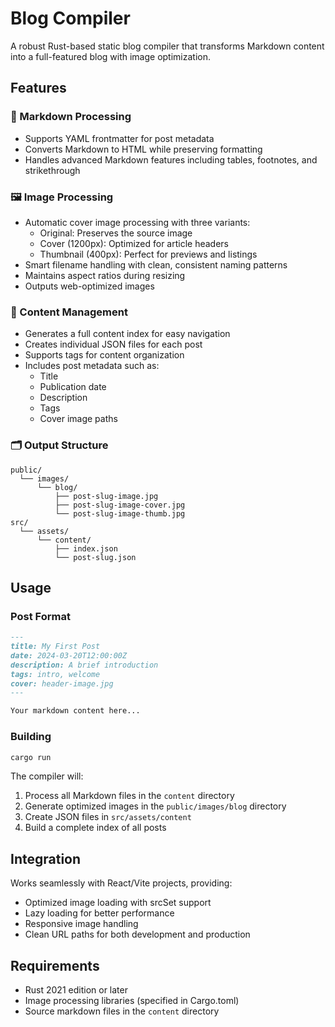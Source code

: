 # Blog Compiler

A robust Rust-based static blog compiler that transforms Markdown content into a full-featured blog with image optimization.

## Features

### 📝 Markdown Processing
- Supports YAML frontmatter for post metadata
- Converts Markdown to HTML while preserving formatting
- Handles advanced Markdown features including tables, footnotes, and strikethrough

### 🖼️ Image Processing
- Automatic cover image processing with three variants:
  - Original: Preserves the source image
  - Cover (1200px): Optimized for article headers
  - Thumbnail (400px): Perfect for previews and listings
- Smart filename handling with clean, consistent naming patterns
- Maintains aspect ratios during resizing
- Outputs web-optimized images

### 📄 Content Management
- Generates a full content index for easy navigation
- Creates individual JSON files for each post
- Supports tags for content organization
- Includes post metadata such as:
  - Title
  - Publication date
  - Description
  - Tags
  - Cover image paths

### 🗂️ Output Structure
```
public/
  └── images/
      └── blog/
          ├── post-slug-image.jpg
          ├── post-slug-image-cover.jpg
          └── post-slug-image-thumb.jpg
src/
  └── assets/
      └── content/
          ├── index.json
          └── post-slug.json
```

## Usage

### Post Format
```markdown
---
title: My First Post
date: 2024-03-20T12:00:00Z
description: A brief introduction
tags: intro, welcome
cover: header-image.jpg
---

Your markdown content here...
```

### Building
```bash
cargo run
```

The compiler will:
1. Process all Markdown files in the `content` directory
2. Generate optimized images in the `public/images/blog` directory
3. Create JSON files in `src/assets/content`
4. Build a complete index of all posts

## Integration

Works seamlessly with React/Vite projects, providing:
- Optimized image loading with srcSet support
- Lazy loading for better performance
- Responsive image handling
- Clean URL paths for both development and production

## Requirements

- Rust 2021 edition or later
- Image processing libraries (specified in Cargo.toml)
- Source markdown files in the `content` directory